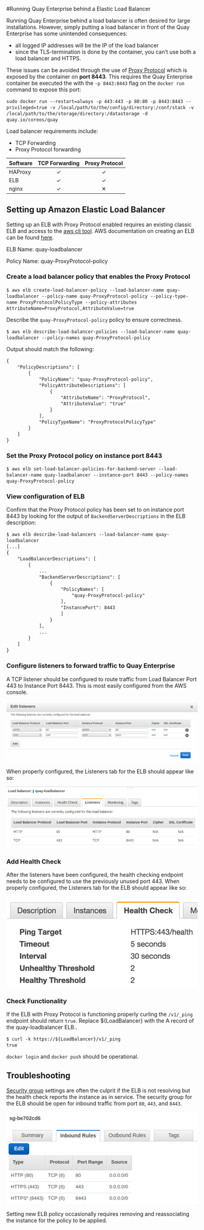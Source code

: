 #Running Quay Enterprise behind a Elastic Load Balancer  

Running Quay Enterprise behind a load balancer is often desired for large installations. However, simply putting a load balancer in front of the Quay Enterprise has some unintended consequences:

*   all logged IP addresses will be the IP of the load balancer
*   since the TLS-termination is done by the container, you can’t use both a load balancer and HTTPS.

These issues can be avoided through the use of [Proxy Protocol](http://www.haproxy.org/download/1.5/doc/proxy-protocol.txt) which is exposed by the container on **port 8443**. This requires the Quay Enterprise container be executed the with the `-p 8443:8443` flag on the `docker run` command to expose this port:

```
sudo docker run --restart=always -p 443:443 -p 80:80 -p 8443:8443 --privileged=true -v /local/path/to/the/config/directory:/conf/stack -v /local/path/to/the/storage/directory:/datastorage -d quay.io/coreos/quay
```

Load balancer requirements include:

* TCP Forwarding
* Proxy Protocol forwarding

| Software | TCP Forwarding | Proxy Protocol |
| -------- | :------------: | :------------: |
| HAProxy  |       ✓        |       ✓        |
| ELB      |       ✓        |       ✓        |
| nginx    |       ✓        |       ✕        |

## Setting up Amazon Elastic Load Balancer

Setting up an ELB with Proxy Protocol enabled requires an existing classic ELB and access to the [aws cli tool](http://docs.aws.amazon.com/cli/latest/userguide/cli-chap-getting-started.html). AWS documentation on creating an ELB can be found [here](http://docs.aws.amazon.com/elasticloadbalancing/latest/classic/elb-getting-started.html).

ELB Name: quay-loadbalancer 

Policy Name: quay-ProxyProtocol-policy

### Create a load balancer policy that enables the Proxy Protocol 

```
$ aws elb create-load-balancer-policy --load-balancer-name quay-loadbalancer --policy-name quay-ProxyProtocol-policy --policy-type-name ProxyProtocolPolicyType --policy-attributes AttributeName=ProxyProtocol,AttributeValue=true
```

Describe the `quay-ProxyProtocol-policy`  policy to ensure correctness. 

```
$ aws elb describe-load-balancer-policies --load-balancer-name quay-loadbalancer --policy-names quay-ProxyProtocol-policy
```

Output should match the following: 

```
{
    "PolicyDescriptions": [
        {
            "PolicyName": "quay-ProxyProtocol-policy",
            "PolicyAttributeDescriptions": [
                {
                    "AttributeName": "ProxyProtocol",
                    "AttributeValue": "true"
                }
            ],
            "PolicyTypeName": "ProxyProtocolPolicyType"
        }
    ]
}
```

### Set the Proxy Protocol policy on instance port 8443

```
$ aws elb set-load-balancer-policies-for-backend-server --load-balancer-name quay-loadbalancer --instance-port 8443 --policy-names quay-ProxyProtocol-policy
```

### View configuration of ELB

Confirm that the Proxy Protocol policy has  been set to on instance port 8443 by looking for the output of `BackendServerDescriptions` in the ELB description: 

```
$ aws elb describe-load-balancers --load-balancer-name quay-loadbalancer
[...]
{
    "LoadBalancerDescriptions": [
        {
            ...
            "BackendServerDescriptions": [
                {
                    "PolicyNames": [
                        "quay-ProxyProtocol-policy"
                    ],
                    "InstancePort": 8443
                    ]
                }
            ], 
            ...
        }
    ]
}
```



### Configure listeners to forward traffic to Quay Enterprise

A TCP listener should be configured to route traffic from Load Balancer Port 443 to Instance Port 8443. This is most easily configured from the AWS console. 

<img src="img/editlisteners.png" class="img-center" alt="Edit Listeners"/>

When properly configured, the Listeners tab for the ELB should appear like so:

<img src="img/listenerstab.png" class="img-center" alt="Listeners">

### Add Health Check 

After the listeners have been configured, the health checking endpoint needs to be configured to use the previously unused port 443. When properly configured, the Listeners tab for the ELB should appear like so:

<img src="img/healthcheck.png" class="img-center" alt="Healthcheck">

### Check Functionality 

If the ELB with Proxy Protocol is functioning properly curling the `/v1/_ping` endpoint should return `true`. Replace ${LoadBalancer} with the A record of the quay-loadbalancer ELB..

```
$ curl -k https://${LoadBalancer}/v1/_ping
true
```

`docker login` and `docker push` should be operational. 

## Troubleshooting 

[Security group](http://docs.aws.amazon.com/AWSEC2/latest/UserGuide/using-network-security.html) settings are often the culprit if the ELB is not resolving but the health check reports the instance as in service. The security group for the ELB should be open for inbound traffic from port `80`, `443`, and `8443`. 

<img src="img/elbsg.png" class="img-center" alt="ELB Security Group">

Setting new ELB policy occasionally requires removing and reassociating the instance for the policy to be applied. 
